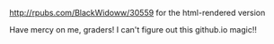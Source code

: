 http://rpubs.com/BlackWidoww/30559 for the html-rendered version

Have mercy on me, graders!  I can't figure out this github.io magic!!  
